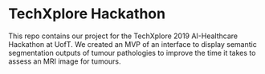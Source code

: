 # TechXplore Hackathon
This repo contains our project for the TechXplore 2019 AI-Healthcare Hackathon at UofT. We created an MVP of an interface to display semantic segmentation outputs of tumour pathologies to improve the time it takes to assess an MRI image for tumours. 
